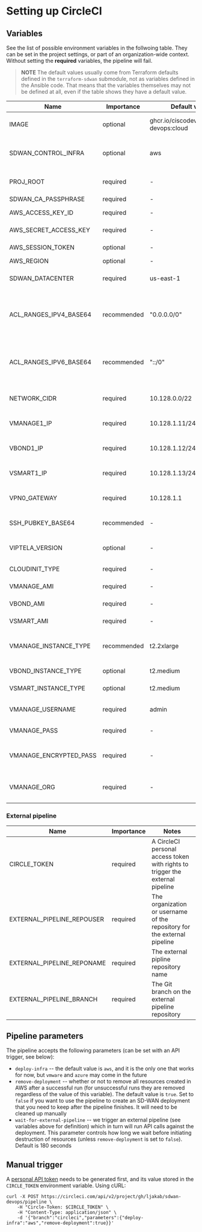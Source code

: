 # Setting up CircleCI

## Variables

See the list of possible environment variables in the follwoing table. They can be set in the project settings, or part of an organization-wide context. Without setting the **required** variables, the pipeline will fail.

> **NOTE** The default values usually come from Terraform defaults defined in the `terraform-sdwan` submodule, not as variables defined in the Ansible code. That means that the variables themselves may not be defined at all, even if the table shows they have a default value.

| Name                    | Importance  | Default value  | Recommended value      | Notes |
|-------------------------|-------------|----------------|------------------------|-------|
| IMAGE                   | optional    | ghcr.io/ciscodevnet/sdwan-devops:cloud || Docker image to use for running the Ansible playbooks, and Terraform |
| SDWAN_CONTROL_INFRA     | optional    | aws            | -                      | This environment variable can also be set as a pipeline parameter, when triggered by the API |
| PROJ_ROOT               | required    | -              | /home/circleci/project | The directory where the repository will be checked out, may depend on the executor image |
| SDWAN_CA_PASSPHRASE     | required    | -              | -                      | |
| AWS_ACCESS_KEY_ID       | required    | -              | -                      | Only required if SDWAN_CONTROL_INFRA is aws |
| AWS_SECRET_ACCESS_KEY   | required    | -              | -                      | Only required if SDWAN_CONTROL_INFRA is aws |
| AWS_SESSION_TOKEN       | optional    | -              | -                      | Depends on how authentication on AS is set up |
| AWS_REGION              | optional    | -              | -                      | |
| SDWAN_DATACENTER        | required    | us-east-1      | -                      | Should be the same as AWS_REGION (if set) if SDWAN_CONTROL_INFRA is aws |
| ACL_RANGES_IPV4_BASE64  | recommended | "0.0.0.0/0"    | -                      | Only allow connections to TCP ports 22, 443, and 8443 from these IPv4 ranges. The format is a list of CIDR ranges, double quoted, separated by commas, and finally the whole string base64 encoded
| ACL_RANGES_IPV6_BASE64  | recommended | "::/0"         | -                      | Only allow connections to TCP ports 22, 443, and 8443 from these IPv6 ranges. The format is a list of CIDR ranges, double quoted, separated by commas, and finally the whole string base64 encoded
| NETWORK_CIDR            | required    | 10.128.0.0/22  | 10.128.0.0/22          | Properly handling IP addressing is still a work in progress, please use the recommended values for now |
| VMANAGE1_IP             | required    | 10.128.1.11/24 | 10.128.1.11/24         | Properly handling IP addressing is still a work in progress, please use the recommended values for now |
| VBOND1_IP               | required    | 10.128.1.12/24 | 10.128.1.12/24         | Properly handling IP addressing is still a work in progress, please use the recommended values for now |
| VSMART1_IP              | required    | 10.128.1.13/24 | 10.128.1.13/24         | Properly handling IP addressing is still a work in progress, please use the recommended values for now |
| VPN0_GATEWAY            | required    | 10.128.1.1     | 10.1281.1.1            | Properly handling IP addressing is still a work in progress, please use the recommended values for now |
| SSH_PUBKEY_BASE64       | recommended | -              | -                      | Not strictly required, but recommended for SSH login into `devbox` and SD-WAN VMs |
| VIPTELA_VERSION         | optional    | -              | -                      | May be used in the future to auto-detect AMIs or VMware templates with standardized naming |
| CLOUDINIT_TYPE          | required    | -              | v2                     | Depends on SD_WAN version, `v1` up to 20.4.x, `v2` for later |
| VMANAGE_AMI             | required    | -              | -                      | Should be an existing AMI in the selected AWS region |
| VBOND_AMI               | required    | -              | -                      | Should be an existing AMI in the selected AWS region |
| VSMART_AMI              | required    | -              | -                      | Should be an existing AMI in the selected AWS region |
| VMANAGE_INSTANCE_TYPE   | recommended | t2.2xlarge     | t2.xlarge              | For now, only `t2` instance types are supported. `t2.xlarge` is the smallest that will allow vManage to start |
| VBOND_INSTANCE_TYPE     | optional    | t2.medium      | -                      | Not tested, but instance types othee than `t2` should be supported |
| VSMART_INSTANCE_TYPE    | optional    | t2.medium      | -                      | Not tested, but instance types othee than `t2` should be supported |
| VMANAGE_USERNAME        | required    | admin          | admin                  | It's good to have an `admin` user as some scripts may have it hardcoded or expected |
| VMANAGE_PASS            | required    | -              | -                      | The clear text password for vManage, needed for API access |
| VMANAGE_ENCRYPTED_PASS  | required    | -              | -                      | The SHA256 hashed password for vManage, needed for `user-data`. Can be obtained with `echo "$VMANAGE_PASS" | openssl passwd -6 -stdin` |
| VMANAGE_ORG             | required    | -              | CIDR_SDWAN_WORKSHOPS   | The recommended value is needed if you want to use the included `ansible/files/serialFile.viptela` |

### External pipeline

| Name                       | Importance  | Notes |
|----------------------------|-------------|-------|
| CIRCLE_TOKEN               | required    | A CircleCI personal access token with rights to trigger the external pipeline |
| EXTERNAL_PIPELINE_REPOUSER | required    | The organization or username of the repository for the external pipeline |
| EXTERNAL_PIPELINE_REPONAME | required    | The external pipline repository name |
| EXTERNAL_PIPELINE_BRANCH   | required    | The Git branch on the external pipeline repository |

## Pipeline parameters

The pipeline accepts the following parameters (can be set with an API trigger, see below):

- `deploy-infra` -- the default value is `aws`, and it is the only one that works for now, but `vmware` and `azure` may come in the future
- `remove-deployment` -- whether or not to remove all resources created in AWS after a successful run (for unsuccessful runs they are removed regardless of the value of this variable). The default value is `true`. Set to `false` if you want to use the pipeline to create an SD-WAN deployment that you need to keep after the pipeline finishes. It will need to be cleaned up manually
- `wait-for-external-pipeline` -- we trigger an external pipeline (see variables above for definition) which in turn will run API calls against the deployment. This parameter controls how long we wait before initiating destruction of resources (unless `remove-deployment` is set to `false`). Default is 180 seconds

## Manual trigger

A [personal API token](https://app.circleci.com/settings/user/tokens) needs to be generated first, and its value stored in the `CIRCLE_TOKEN` environment variable. Using cURL:

    curl -X POST https://circleci.com/api/v2/project/gh/ljakab/sdwan-devops/pipeline \
        -H "Circle-Token: $CIRCLE_TOKEN" \
        -H "Content-Type: application/json" \
        -d '{"branch":"circleci","parameters":{"deploy-infra":"aws","remove-deployment":true}}'
